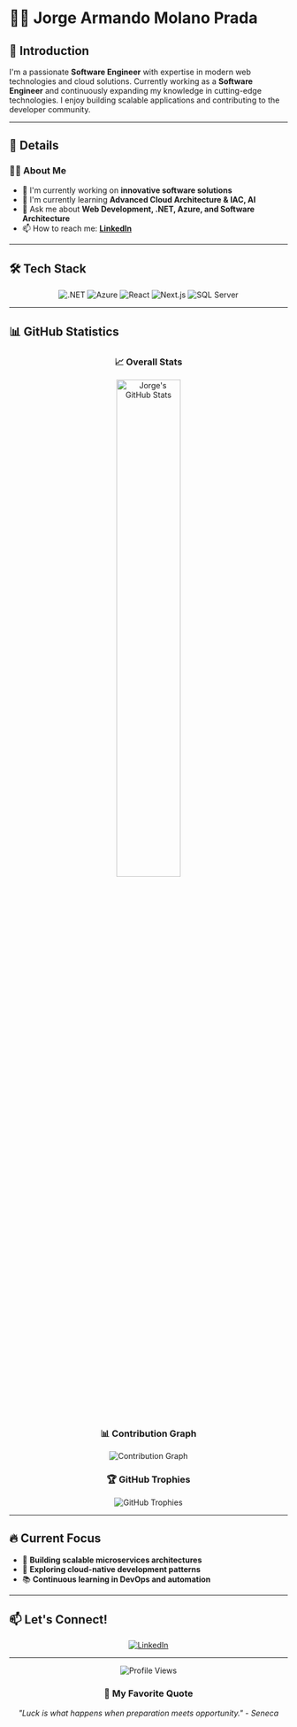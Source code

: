 # 👨‍💻 Jorge Armando Molano Prada

## 🤝 Introduction

I'm a passionate **Software Engineer** with expertise in modern web technologies and cloud solutions. Currently working as a **Software Engineer** and continuously expanding my knowledge in cutting-edge technologies. I enjoy building scalable applications and contributing to the developer community.

---

## 💜 Details

### 👨‍💻 About Me
- 🔭 I'm currently working on **innovative software solutions**
- 🌱 I'm currently learning **Advanced Cloud Architecture & IAC, AI**
- 💬 Ask me about **Web Development, .NET, Azure, and Software Architecture**
- 📫 How to reach me: **[LinkedIn](www.linkedin.com/in/jorge-ar-molano-a286b317b)**

---

## 🛠️ Tech Stack

<div align="center">

![.NET](https://img.shields.io/badge/.NET-5C2D91?style=for-the-badge&logo=.net&logoColor=white)
![Azure](https://img.shields.io/badge/Microsoft_Azure-0089D0?style=for-the-badge&logo=microsoft-azure&logoColor=white)
![React](https://img.shields.io/badge/React-20232A?style=for-the-badge&logo=react&logoColor=61DAFB)
![Next.js](https://img.shields.io/badge/Next.js-000000?style=for-the-badge&logo=next.js&logoColor=white)
![SQL Server](https://img.shields.io/badge/Microsoft_SQL_Server-CC2927?style=for-the-badge&logo=microsoft-sql-server&logoColor=white)

</div>

---

## 📊 GitHub Statistics

<div align="center">
  
### 📈 Overall Stats
<p>
  <img src="https://github-readme-stats.vercel.app/api?username=jamp-scp28&show_icons=true&theme=radical&count_private=true&hide_border=true&bg_color=0d1117" alt="Jorge's GitHub Stats" width="48%" />
</p>

### 📊 Contribution Graph
<p align="center">
  <img src="https://github-readme-activity-graph.vercel.app/graph?username=jamp-scp28&theme=react-dark&hide_border=true&area=true" alt="Contribution Graph" />
</p>

### 🏆 GitHub Trophies
<p align="center">
  <img src="https://github-profile-trophy.vercel.app/?username=jamp-scp28&theme=radical&no-frame=true&row=1&column=7" alt="GitHub Trophies" />
</p>

</div>

---

## 🔥 Current Focus

- 🎯 **Building scalable microservices architectures**
- 🚀 **Exploring cloud-native development patterns**
- 📚 **Continuous learning in DevOps and automation**

---

## 📫 Let's Connect!

<div align="center">

[![LinkedIn](https://img.shields.io/badge/LinkedIn-0077B5?style=for-the-badge&logo=linkedin&logoColor=white)](www.linkedin.com/in/jorge-ar-molano-a286b317b)

</div>

---

<div align="center">
  <img src="https://komarev.com/ghpvc/?username=jamp-scp28&style=for-the-badge&color=radical" alt="Profile Views" />
</div>

<div align="center">
  
### 💭 My Favorite Quote
*"Luck is what happens when preparation meets opportunity." - Seneca*
</div> 
